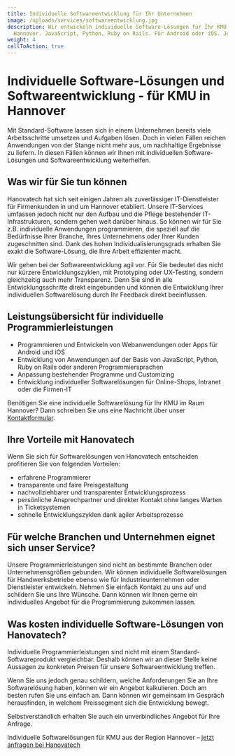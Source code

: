 ```yaml
---
title: Individuelle Softwareentwicklung für Ihr Unternehmen
image: /uploads/services/softwareentwicklung.jpg
description: Wir entwickeln individuelle Software-Lösungen für Ihr KMU in
  Hannover. JavaScript, Python, Ruby on Rails. Für Android oder iOS. Jetzt anfragen.
weight: 4
callToAction: true
---
```


# Individuelle Software-Lösungen und Software&shy;entwicklung - für KMU in Hannover

Mit Standard-Software lassen sich in einem Unternehmen bereits viele Arbeitsschritte umsetzen und Aufgaben lösen. Doch in vielen Fällen reichen Anwendungen von der Stange nicht mehr aus, um nachhaltige Ergebnisse zu liefern. In diesen Fällen können wir Ihnen mit individuellen Software-Lösungen und Softwareentwicklung weiterhelfen.

## Was wir für Sie tun können

Hanovatech hat sich seit einigen Jahren als zuverlässiger IT-Dienstleister für Firmenkunden in und um Hannover etabliert. Unsere IT-Services umfassen jedoch nicht nur den Aufbau und die Pflege bestehender IT-Infrastrukturen, sondern gehen weit darüber hinaus. So können wir für Sie z.B. individuelle Anwendungen programmieren, die speziell auf die Bedürfnisse Ihrer Branche, Ihres Unternehmens oder Ihrer Kunden zugeschnitten sind. Dank des hohen Individualisierungsgrads erhalten Sie exakt die Software-Lösung, die Ihre Arbeit effizienter macht.

Wir gehen bei der Softwareentwicklung agil vor. Für Sie bedeutet das nicht nur kürzere Entwicklungszyklen, mit Prototyping oder UX-Testing, sondern gleichzeitig auch mehr Transparenz. Denn Sie sind in alle Entwicklungsschritte direkt eingebunden und können die Entwicklung Ihrer individuellen Softwarelösung durch Ihr Feedback direkt beeinflussen.

## Leistungsübersicht für individuelle Programmierleistungen

- Programmieren und Entwickeln von Webanwendungen oder Apps für Android und iOS
- Entwicklung von Anwendungen auf der Basis von JavaScript, Python, Ruby on Rails oder anderen Programmiersprachen
- Anpassung bestehender Programme und Customizing
- Entwicklung individueller Softwarelösungen für Online-Shops, Intranet oder die Firmen-IT

Benötigen Sie eine individuelle Softwarelösung für Ihr KMU im Raum Hannover? Dann schreiben Sie uns eine Nachricht über unser [Kontaktformular](/kontakt).

## Ihre Vorteile mit Hanovatech

Wenn Sie sich für Softwarelösungen von Hanovatech entscheiden profitieren Sie von folgenden Vorteilen:

- erfahrene Programmierer
- transparente und faire Preisgestaltung
- nachvollziehbarer und transparenter Entwicklungsprozess
- persönliche Ansprechpartner und direkter Kontakt ohne langes Warten in Ticketsystemen
- schnelle Entwicklungszyklen dank agiler Arbeitsprozesse

## Für welche Branchen und Unternehmen eignet sich unser Service?

Unsere Programmierleistungen sind nicht an bestimmte Branchen oder Unternehmensgrößen gebunden. Wir können individuelle Softwarelösungen für Handwerksbetriebe ebenso wie für Industrieunternehmen oder Dienstleister entwickeln. Nehmen Sie einfach Kontakt zu uns auf und schildern Sie uns Ihre Wünsche. Dann können wir Ihnen gerne ein individuelles Angebot für die Programmierung zukommen lassen.

## Was kosten individuelle Software-Lösungen von Hanovatech?

Individuelle Programmierleistungen sind nicht mit einem Standard-Softwareprodukt vergleichbar. Deshalb können wir an dieser Stelle keine Aussagen zu konkreten Preisen für unsere Softwareentwicklung treffen.

Wenn Sie uns jedoch genau schildern, welche Anforderungen Sie an Ihre Softwarelösung haben, können wir ein Angebot kalkulieren. Doch am besten rufen Sie uns einfach an. Dann können wir gemeinsam im Gespräch herausfinden, in welchem Preissegment sich die Entwicklung bewegt.

Selbstverständlich erhalten Sie auch ein unverbindliches Angebot für Ihre Anfrage.

Individuelle Softwarelösungen für KMU aus der Region Hannover – [jetzt anfragen bei Hanovatech](/kontakt)
